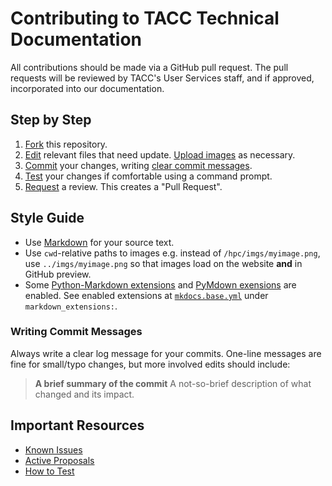 # Contributing to TACC Technical Documentation

All contributions should be made via a GitHub pull request.  The pull requests will be reviewed by TACC's User Services staff, and if approved, incorporated into our documentation.

## Step by Step

1. [Fork](https://docs.github.com/en/pull-requests/collaborating-with-pull-requests/working-with-forks/fork-a-repo) this repository.
1. [Edit](https://docs.github.com/en/repositories/working-with-files/managing-files/editing-files) relevant files that need update.  [Upload images](https://docs.github.com/en/repositories/working-with-files/managing-files/adding-a-file-to-a-repository) as necessary.
1. [Commit](https://docs.github.com/en/pull-requests/committing-changes-to-your-project/creating-and-editing-commits/about-commits) your changes, writing [clear commit messages](#writing-commit-messages).
1. [Test](#testing) your changes if comfortable using a command prompt.
1. [Request](https://docs.github.com/en/pull-requests/collaborating-with-pull-requests/proposing-changes-to-your-work-with-pull-requests/creating-a-pull-request) a review. This creates a "Pull Request".


## Style Guide

* Use [Markdown](https://www.markdownguide.org/) for your source text.
* Use `cwd`-relative paths to images e.g. instead of `/hpc/imgs/myimage.png`, use `../imgs/myimage.png` so that images load on the website **and** in GitHub preview.
* Some [Python-Markdown extensions](https://python-markdown.github.io/extensions/) and [PyMdown exensions](https://facelessuser.github.io/pymdown-extensions/#extensions) are enabled.  See enabled extensions at [`mkdocs.base.yml`](https://github.com/TACC/TACC-Docs/blob/main/mkdocs.base.yml) under `markdown_extensions:`.

### Writing Commit Messages

Always write a clear log message for your commits. One-line messages are fine for small/typo changes, but more involved edits should include:

> **A brief summary of the commit**
> A not-so-brief description of what changed and its impact.

## Important Resources

  * [Known Issues](https://github.com/TACC/TACC-Docs/issues)
  * [Active Proposals](https://github.com/TACC/TACC-Docs/pulls)
  * [How to Test](./TESTING.md)


